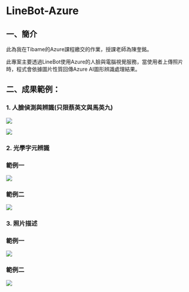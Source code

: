 # LineBot-Azure

## 一、簡介

此為我在Tibame的Azure課程繳交的作業，授課老師為陳奎銘。

此專案主要透過LineBot使用Azure的人臉與電腦視覺服務，當使用者上傳照片時，程式會依據圖片性質回傳Azure AI圖形辨識處理結果。

## 二、成果範例：

### 1. 人臉偵測與辨識(只限蔡英文與馬英九)

![](https://i.imgur.com/qCZimzJ.png)

![](https://i.imgur.com/8UDcGJu.png)

### 2. 光學字元辨識

### 範例一
![](https://i.imgur.com/Mv0JKzI.png)

### 範例二
![](https://i.imgur.com/tK4rEl4.png)

### 3. 照片描述

### 範例一
![](https://i.imgur.com/c4XcrHa.png)

### 範例二
![](https://i.imgur.com/wiWXcU4.png)






